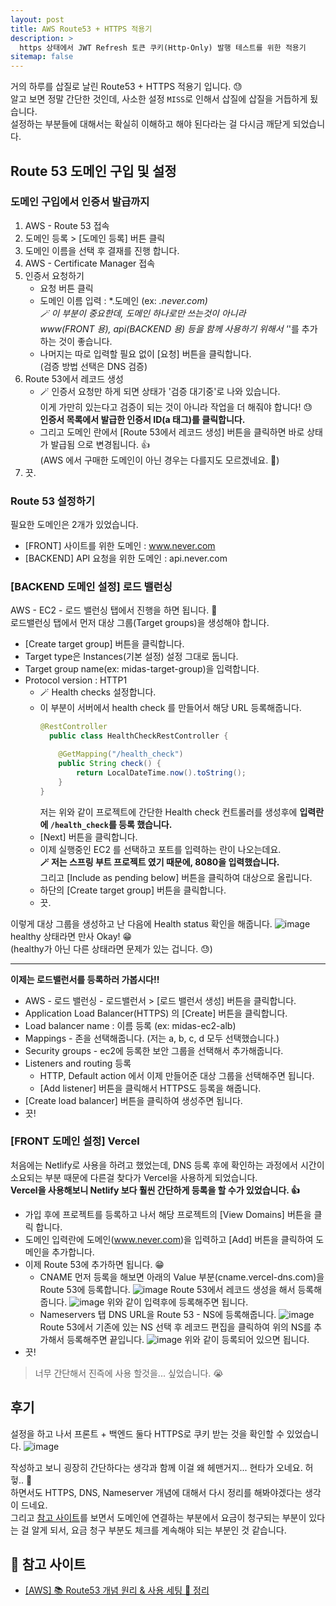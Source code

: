 ```yaml
---
layout: post
title: AWS Route53 + HTTPS 적용기
description: >
  https 상태에서 JWT Refresh 토큰 쿠키(Http-Only) 발행 테스트를 위한 적용기 
sitemap: false
---
```


거의 하루를 삽질로 날린 Route53 + HTTPS 적용기 입니다. 😓
<br>
알고 보면 정말 간단한 것인데, 사소한 설정 `MISS`로 인해서 삽질에 삽질을 거듭하게 됬습니다.
<br>
설정하는 부분들에 대해서는 확실히 이해하고 해야 된다라는 걸 다시금 깨닫게 되었습니다.

## Route 53 도메인 구입 및 설정

### 도메인 구입에서 인증서 발급까지
1. AWS - Route 53 접속
2. 도메인 등록 > [도메인 등록] 버튼 클릭
3. 도메인 이름을 선택 후 결재를 진행 합니다.
4. AWS - Certificate Manager 접속
5. 인증서 요청하기
   - 요청 버튼 클릭
   - 도메인 이름 입력 : *.도메인 (ex: *.never.com) 
     <br>
     🪄 이 부분이 중요한데, 도메인 하나로만 쓰는것이 아니라
     <br>
     www(FRONT 용), api(BACKEND 용) 등을 함께 사용하기 위해서 '*'를 추가하는 것이 좋습니다.
   - 나머지는 따로 입력할 필요 없이 [요청] 버튼을 클릭합니다.
     <br>
     (검증 방법 선택은 DNS 검증)
6. Route 53에서 레코드 생성
   - 🪄 인증서 요청만 하게 되면 상태가 '검증 대기중'로 나와 있습니다.
     <br>
     이게 가만히 있는다고 검증이 되는 것이 아니라 작업을 더 해줘야 합니다! 😓
     <br>
     **인증서 목록에서 발급한 인증서 ID(a 태그)를 클릭합니다.**
   - 그리고 도메인 란에서 [Route 53에서 레코드 생성] 버튼을 클릭하면 바로 상태가 발급됨 으로 변경됩니다. 👍
     <br>
     (AWS 에서 구매한 도메인이 아닌 경우는 다를지도 모르겠네요. 🤔)
7. 끗.

### Route 53 설정하기
필요한 도메인은 2개가 있었습니다.
- [FRONT] 사이트를 위한 도메인 : www.never.com
- [BACKEND] API 요청을 위한 도메인 : api.never.com


### [BACKEND 도메인 설정] 로드 밸런싱
AWS - EC2 - 로드 밸런싱 탭에서 진행을 하면 됩니다. 🎯
<br>
로드밸런싱 탭에서 먼저 대상 그룹(Target groups)을 생성해야 합니다.
<br>
- [Create target group] 버튼을 클릭합니다.
- Target type은 Instances(기본 설정) 설정 그대로 둡니다.
- Target group name(ex: midas-target-group)을 입력합니다.
- Protocol version : HTTP1
  - 🪄 Health checks 설정합니다.
  - 이 부분이 서버에서 health check 를 만들어서 해당 URL 등록해줍니다.
    ```java
    @RestController
      public class HealthCheckRestController {
  
        @GetMapping("/health_check")
        public String check() {
            return LocalDateTime.now().toString();
        }
    }
    ```
    저는 위와 같이 프로젝트에 간단한 Health check 컨트롤러를 생성후에 **입력란에 `/health_check`를 등록 했습니다.**
  - [Next] 버튼을 클릭합니다.
  - 이제 실행중인 EC2 를 선택하고 포트를 입력하는 란이 나오는데요.
    <br>
    **🪄 저는 스프링 부트 프로젝트 였기 때문에, 8080을 입력했습니다.**
    <br>
    그리고 [Include as pending below] 버튼을 클릭하여 대상으로 올립니다.
  - 하단의 [Create target group] 버튼을 클릭합니다.
  - 끗.

이렇게 대상 그룹을 생성하고 난 다음에 Health status 확인을 해줍니다.
![image](https://user-images.githubusercontent.com/93169519/195840488-83df1580-7610-4873-b0e8-0097b33b01c1.png)
healthy 상태라면 만사 Okay! 😁
<br>
(healthy가 아닌 다른 상태라면 문제가 있는 겁니다. 😓)

---
**이제는 로드밸런서를 등록하러 가봅시다!!**
- AWS - 로드 밸런싱 - 로드밸런서 > [로드 밸런서 생성] 버튼을 클릭합니다.
- Application Load Balancer(HTTPS) 의 [Create] 버튼을 클릭합니다.
- Load balancer name : 이름 등록 (ex: midas-ec2-alb)
- Mappings - 존을 선택해줍니다. (저는 a, b, c, d 모두 선택했습니다.)
- Security groups - ec2에 등록한 보안 그룹을 선택해서 추가해줍니다.
- Listeners and routing 등록
  - HTTP, Default action 에서 이제 만들어준 대상 그룹을 선택해주면 됩니다. 
  - [Add listener] 버튼을 클릭해서 HTTPS도 등록을 해줍니다. 
- [Create load balancer] 버튼을 클릭하여 생성주면 됩니다.
- 끗!

### [FRONT 도메인 설정] Vercel
처음에는 Netlify로 사용을 하려고 했었는데, DNS 등록 후에 확인하는 과정에서 시간이 소요되는 부분 때문에 다른걸 찾다가 Vercel을 사용하게 되었습니다.
<br>
**Vercel을 사용해보니 Netlify 보다 훨씬 간단하게 등록을 할 수가 있었습니다. 👍**
<br>
- 가입 후에 프로젝트를 등록하고 나서 해당 프로젝트의 [View Domains] 버튼을 클릭 합니다.
- 도메인 입력란에 도메인(www.never.com)을 입력하고 [Add] 버튼을 클릭하여 도메인을 추가합니다.
- 이제 Route 53에 추가하면 됩니다. 😁
  - CNAME 먼저 등록을 해보면 아래의 Value 부분(cname.vercel-dns.com)을 Route 53에 등록합니다.
    ![image](https://user-images.githubusercontent.com/93169519/195836287-8cb5d549-064a-4e37-8e76-57a316a92ee3.png)
    Route 53에서 레코드 생성을 해서 등록해줍니다.
    ![image](https://user-images.githubusercontent.com/93169519/195836894-c94cba1a-c579-4dec-ae72-52cc986beb65.png)
    위와 같이 입력후에 등록해주면 됩니다.
  - Nameservers 탭 DNS URL을 Route 53 - NS에 등록해줍니다.
    ![image](https://user-images.githubusercontent.com/93169519/195836302-5e1dc0ad-e771-4b87-8ba9-fe82ee57dc63.png)
    Route 53에서 기존에 있는 NS 선택 후 레코드 편집을 클릭하여 위의 NS를 추가해서 등록해주면 끝입니다.
    ![image](https://user-images.githubusercontent.com/93169519/195837769-2740afd3-dc71-40d6-8dfe-250e87528404.png)
    위와 같이 등록되어 있으면 됩니다.
- 끗!

> 너무 간단해서 진즉에 사용 할것을... 싶었습니다. 😭

## 후기
설정을 하고 나서 프론트 + 백엔드 둘다 HTTPS로 쿠키 받는 것을 확인할 수 있었습니다.
![image](https://user-images.githubusercontent.com/93169519/195843661-e4789459-9670-4d42-851d-f35fabe34ffe.png)

작성하고 보니 굉장히 간단하다는 생각과 함께 이걸 왜 헤맨거지... 현타가 오네요. 허헣.. 🫠
<br>
하면서도 HTTPS, DNS, Nameserver 개념에 대해서 다시 정리를 해봐야겠다는 생각이 드네요.
<br>
그리고 [참고 사이트](https://inpa.tistory.com/entry/AWS-%F0%9F%93%9A-Route-53-%EA%B0%9C%EB%85%90-%EC%9B%90%EB%A6%AC-%EC%82%AC%EC%9A%A9-%EC%84%B8%ED%8C%85-%F0%9F%92%AF-%EC%A0%95%EB%A6%AC)를 보면서 도메인에 연결하는 부분에서 요금이 청구되는 부분이 있다는 걸 알게 되서, 요금 청구 부분도 체크를 계속해야 되는 부분인 것 같습니다. 

## 🔖 참고 사이트
- [[AWS] 📚 Route53 개념 원리 & 사용 세팅 💯 정리](https://inpa.tistory.com/entry/AWS-%F0%9F%93%9A-Route-53-%EA%B0%9C%EB%85%90-%EC%9B%90%EB%A6%AC-%EC%82%AC%EC%9A%A9-%EC%84%B8%ED%8C%85-%F0%9F%92%AF-%EC%A0%95%EB%A6%AC)